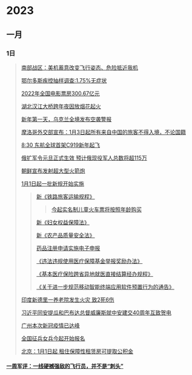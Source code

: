 # 2023
## 一月
### 1日
>  [南部战区：美机蓄意改变飞行姿态、危险抵近我机](https://www.guancha.cn/military-affairs/2022_12_31_673719.shtml?s=zwyxgtjbt)
>
>  [鄂尔多斯疾控抽样调查:1.75%无症状](https://www.guancha.cn/politics/2022_12_31_673711.shtml)
> 
>  [2022年全国电影票房300.67亿元](https://www.guancha.cn/politics/2023_01_01_673752.shtml)
>  
>  [湖北汉江大桥跨年夜因放烟花起火](https://k.sina.com.cn/article_1647210043_m622e6e3b0330178uv.html?cre=tianyi&mod=wpage&loc=1&r=0&rfunc=2&tj=cxvideo_wpage&tr=381) 
>  
>  [新年第一天，乌克兰全境发布空袭警报](https://mp.weixin.qq.com/s?__biz=MzI3MTQzNjYxNw==&mid=2247701091&idx=4&sn=818191185507ab4068e1cadb915e3b7a&chksm=eacc4c45ddbbc55311b4b0a6e7bac1152d9ee983ef8c95ee83bb7d9f187a1831d50e03e45dfd#rd)
>
>  [摩洛哥外交部宣布：1月3日起所有来自中国的旅客不得入境，不论国籍](https://www.guancha.cn/internation/2023_01_01_673733.shtml)
>
>  [8:30 东航全球首架C919新年起飞](https://content-static.cctvnews.cctv.com/snow-book/index.html?item_id=16806599770709711338&toc_style_id=feeds_default&share_to=copy_url&track_id=54aaece5-08c3-48b9-a412-49f1023c3e60)
>
>  [俄扩军令元旦正式生效 预计俄现役军人总数将超115万](https://content-static.cctvnews.cctv.com/snow-book/index.html?item_id=800916006621341245&toc_style_id=feeds_default&share_to=copy_url&track_id=a5d53e60-ea59-43a6-a772-1e60d21c42f8)
>  
>  [朝鲜宣布发射超大型火箭炮](https://news.cnr.cn/native/gd/20230101/t20230101_526111049.shtml)
>  
>  [1月1日起一批新规开始实施](https://m.gmw.cn/baijia/2023-01/01/1303240729.html) 
>  
>> [新《铁路旅客运输规程》](https://xxgk.mot.gov.cn/2020/jigou/fgs/202211/t20221117_3710710.html)
>> 
>>>[今起实名制儿童火车票将按照年龄购买](http://www.news.cn/2023-01/01/c_1129248851.htm) 
>>  
>> [新《妇女权益保障法》](http://www.gov.cn/xinwen/2022-10/30/content_5722636.htm)
>>  
>> [新《农产品质量安全法》](http://www.gov.cn/xinwen/2022-09/03/content_5708127.htm)
>>  
>> [药品注册申请实施电子申报](https://www.nmpa.gov.cn/xxgk/ggtg/qtggtg/20221130190751164.html)
>> 
>> [《违法违规使用医疗保障基金举报奖励办法》](http://www.gov.cn/zhengce/zhengceku/2022-11/25/content_5728716.htm)
>>  
>> [《基本医疗保险跨省异地就医直接结算经办规程》](http://www.gov.cn/zhengce/zhengceku/2022-07/26/content_5702881.htm)
>>  
>> [《关于进一步规范移动智能终端应用软件预置行为的通告》](http://www.gov.cn/zhengce/zhengceku/2022-12/15/content_5732079.htm)
>
>  [印度新德里一养老院发生火灾 致2死6伤](https://content-static.cctvnews.cctv.com/snow-book/index.html?item_id=17822684919985798613&t=1672548590546&toc_style_id=feeds_default&share_to=copy_url&track_id=f603c035-bd42-4e8b-92d9-cd3941ecbcae)
>  
>  [习近平同安提瓜和巴布达总督威廉斯就中安建交40周年互致贺电](https://content-static.cctvnews.cctv.com/snow-book/index.html?item_id=14427369895927679774&t=1672556226469&toc_style_id=feeds_default&share_to=copy_url&track_id=53d70911-bdc2-454e-bf8e-4bbff4e44f69)
>  
>  [广州本次新冠疫情已达峰](https://www.guancha.cn/politics/2023_01_01_673776_s.shtml)
>  
>  [全国征兵女兵今起开始报名](https://www.gfbzb.gov.cn/nvbing/)
>  
>  [北京：1月1日起 租住保障性租赁房可提取公积金](https://content-static.cctvnews.cctv.com/snow-book/index.html?item_id=4733648694161338216&toc_style_id=feeds_default&share_to=copy_url&track_id=320bb95f-e1c7-4832-a0a5-f50e3e3a18a4)
>   
#### [一周军评：一线硬撼强敌的飞行员，并不是“刺头”](https://www.guancha.cn/yangji/2023_01_01_673787_s.shtml)
